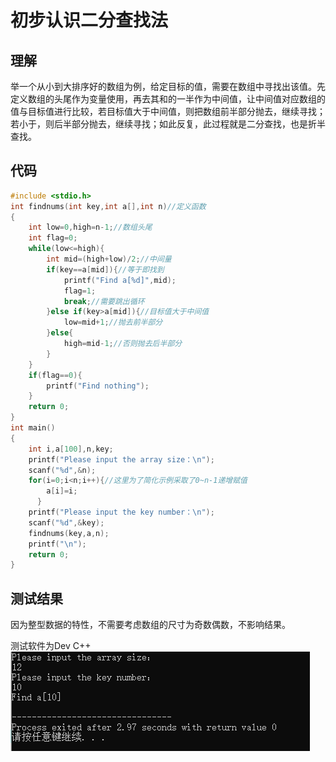 # 初步认识二分查找法
## 理解
举一个从小到大排序好的数组为例，给定目标的值，需要在数组中寻找出该值。先定义数组的头尾作为变量使用，再去其和的一半作为中间值，让中间值对应数组的值与目标值进行比较，若目标值大于中间值，则把数组前半部分抛去，继续寻找；若小于，则后半部分抛去，继续寻找；如此反复，此过程就是二分查找，也是折半查找。
## 代码
```c
#include <stdio.h>
int findnums(int key,int a[],int n)//定义函数
{
	int low=0,high=n-1;//数组头尾
	int flag=0;
	while(low<=high){
		int mid=(high+low)/2;//中间量
		if(key==a[mid]){//等于即找到
			printf("Find a[%d]",mid);
			flag=1;
			break;//需要跳出循环
		}else if(key>a[mid]){//目标值大于中间值
			low=mid+1;//抛去前半部分
		}else{
			high=mid-1;//否则抛去后半部分
		}
	}
	if(flag==0){
		printf("Find nothing");
	}
	return 0;
}
int main()
{
    int i,a[100],n,key;
    printf("Please input the array size：\n");
    scanf("%d",&n);
    for(i=0;i<n;i++){//这里为了简化示例采取了0~n-1递增赋值
    	a[i]=i;
	  }
    printf("Please input the key number：\n");
    scanf("%d",&key);
    findnums(key,a,n);
    printf("\n");
    return 0;
}
```
## 测试结果
因为整型数据的特性，不需要考虑数组的尺寸为奇数偶数，不影响结果。

测试软件为Dev C++
![二分查找法示例](https://github.com/xycg529/Summer/blob/master/3.%E4%BA%8C%E5%88%86%E6%9F%A5%E6%89%BE%E6%B3%95%E4%B8%8E%E6%8E%92%E5%BA%8F/pictures/%E4%BA%8C%E5%88%86%E6%9F%A5%E6%89%BE%E6%B3%95%E7%A4%BA%E4%BE%8B.PNG)


